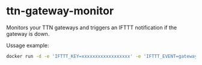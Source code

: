 # ttn-gateway-monitor
Monitors your TTN gateways and triggers an IFTTT notification if the gateway is down.

Ussage example:
```sh
docker run -d -e 'IFTTT_KEY=xxxxxxxxxxxxxxxxxx' -e 'IFTTT_EVENT=gateway_test' -e 'MONITOR_TIMEOUT=5' -e 'TTN_KEY=exxxxxxxxxxxxxxxxxxxxx' -v /home/jaime/git/ttn-gateway-monitor/gateways.conf:/gateways.conf ttn-gateway-monitor
```

